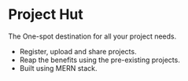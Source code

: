 # Project Hut

The One-spot destination for all your project needs.

- Register, upload and share projects.
- Reap the benefits using the pre-existing projects.
- Built using MERN stack.
